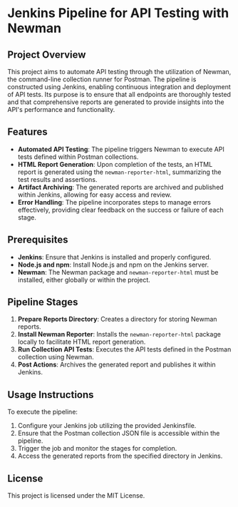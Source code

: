 # Jenkins Pipeline for API Testing with Newman

## Project Overview

This project aims to automate API testing through the utilization of Newman, the command-line collection runner for Postman. The pipeline is constructed using Jenkins, enabling continuous integration and deployment of API tests. Its purpose is to ensure that all endpoints are thoroughly tested and that comprehensive reports are generated to provide insights into the API's performance and functionality.

## Features

- **Automated API Testing**: The pipeline triggers Newman to execute API tests defined within Postman collections.
- **HTML Report Generation**: Upon completion of the tests, an HTML report is generated using the `newman-reporter-html`, summarizing the test results and assertions.
- **Artifact Archiving**: The generated reports are archived and published within Jenkins, allowing for easy access and review.
- **Error Handling**: The pipeline incorporates steps to manage errors effectively, providing clear feedback on the success or failure of each stage.

## Prerequisites

- **Jenkins**: Ensure that Jenkins is installed and properly configured.
- **Node.js and npm**: Install Node.js and npm on the Jenkins server.
- **Newman**: The Newman package and `newman-reporter-html` must be installed, either globally or within the project.

## Pipeline Stages

1. **Prepare Reports Directory**: Creates a directory for storing Newman reports.
2. **Install Newman Reporter**: Installs the `newman-reporter-html` package locally to facilitate HTML report generation.
3. **Run Collection API Tests**: Executes the API tests defined in the Postman collection using Newman.
4. **Post Actions**: Archives the generated report and publishes it within Jenkins.

## Usage Instructions

To execute the pipeline:

1. Configure your Jenkins job utilizing the provided Jenkinsfile.
2. Ensure that the Postman collection JSON file is accessible within the pipeline.
3. Trigger the job and monitor the stages for completion.
4. Access the generated reports from the specified directory in Jenkins.

## License

This project is licensed under the MIT License. 
